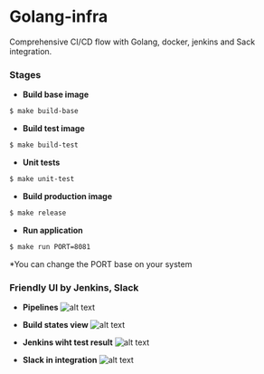 # Golang-infra

Comprehensive CI/CD flow with Golang, docker, jenkins and Sack integration.

### Stages

- **Build base image**

```bash
$ make build-base
```
- **Build test image**
```bash
$ make build-test
```
- **Unit tests**
```bash
$ make unit-test
```
- **Build production image**
```bash
$ make release
```
- **Run application**
```bash
$ make run PORT=8081
```

*You can change the PORT base on your system

### Friendly UI by Jenkins, Slack

- **Pipelines** 
![alt text](../master/docs/img/jenkins_blue_ocean.png)


- **Build states view** 
![alt text](../master/docs/img/jenkins_stage_view.png)


- **Jenkins wiht test result** 
![alt text](../master/docs/img/jenkins_test_result.png)


- **Slack in integration** 
![alt text](../master/docs/img/slack_notification.png)
